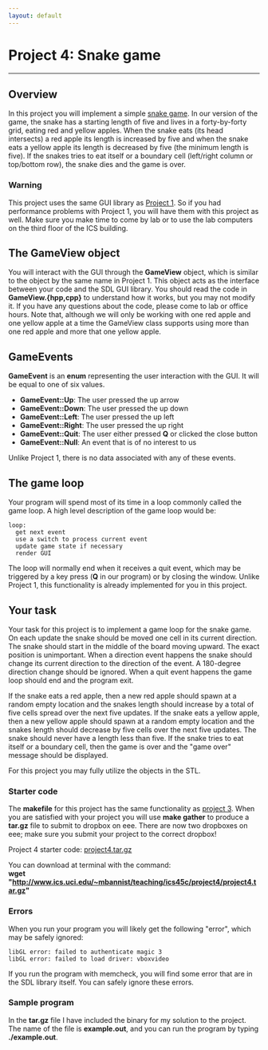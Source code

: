 ```yaml
---
layout: default
---
```

Project 4: Snake game
=====================
---------------------

Overview
--------
In this project you will implement a simple [snake game](https://en.wikipedia.org/wiki/Snake_(video_game)). In our version of the game, the snake has a starting length of five and lives in a forty-by-forty grid, eating red and yellow apples. When the snake eats (its head intersects) a red apple its length is increased by five and when the snake eats a yellow apple its length is decreased by five (the minimum length is five). If the snakes tries to eat itself or a boundary cell (left/right column or top/bottom row), the snake dies and the game is over. 

### Warning
This project uses the same GUI library as [Project 1](../project1). So if you had performance problems with Project 1, you will have them with this project as well. Make sure you make time to come by lab or to use the lab computers on the third floor of the ICS building.

The GameView object
-------------------
You will interact with the GUI through the __GameView__ object, which is similar to the object by the same name in Project 1. This object acts as the interface between your code and the SDL GUI library. You should read the code in __GameView.{hpp,cpp}__ to understand how it works, but you may not modify it. If you have any questions about the code, please come to lab or office hours. Note that, although we will only be working with one red apple and one yellow apple at a time the GameView class supports using more than one red apple and more that one yellow apple. 


GameEvents
----------
__GameEvent__ is an __enum__ representing the user interaction with the GUI. It will be equal to one of six values.

- __GameEvent::Up__: The user pressed the up arrow 
- __GameEvent::Down__: The user pressed the up down
- __GameEvent::Left__: The user pressed the up left 
- __GameEvent::Right__: The user pressed the up right 
- __GameEvent::Quit__: The user either pressed __Q__ or clicked the close button
- __GameEvent::Null__: An event that is of no interest to us

Unlike Project 1, there is no data associated with any of these events.

The game loop
-------------

Your program will spend most of its time in a loop commonly called the game loop. A high level description of the game loop would be:

    loop:
      get next event
      use a switch to process current event
      update game state if necessary
      render GUI

The loop will normally end when it receives a quit event, which may be triggered by a key press (__Q__ in our program) or by closing the window. Unlike Project 1, this functionality is already implemented for you in this project.

Your task
---------
Your task for this project is to implement a game loop for the snake game. On each update the snake should be moved one cell in its current direction. The snake should start in the middle of the board moving upward. The exact position is unimportant. When a direction event happens the snake should change its current direction to the direction of the event. A 180-degree direction change should be ignored. When a quit event happens the game loop should end and the program exit.

If the snake eats a red apple, then a new red apple should spawn at a random empty location and the snakes length should increase by a total of five cells spread over the next five updates. If the snake eats a yellow apple, then a new yellow apple should spawn at a random empty location and the snakes length should decrease by five cells over the next five updates. The snake should never have a length less than five. If the snake tries to eat itself or a boundary cell, then the game is over and the "game over" message should be displayed.

For this project you may fully utilize the objects in the STL.

### Starter code
The __makefile__ for this project has the same functionality as [project 3](../project3). When you are satisfied with your project you will use __make gather__ to produce a __tar.gz__ file to submit to dropbox on eee. There are now two dropboxes on eee; make sure you submit your project to the correct dropbox!

Project 4 starter code: [project4.tar.gz](project4.tar.gz)  

You can download at terminal with the command:  
__wget "http://www.ics.uci.edu/~mbannist/teaching/ics45c/project4/project4.tar.gz"__

### Errors
When you run your program you will likely get the following "error", which may be safely ignored:

    libGL error: failed to authenticate magic 3
    libGL error: failed to load driver: vboxvideo

If you run the program with memcheck, you will find some error that are in the SDL library itself. You can safely ignore these errors.


### Sample program
In the __tar.gz__ file I have included the binary for my solution to the project. The name of the file is __example.out__, and you can run the program by typing __./example.out__.



